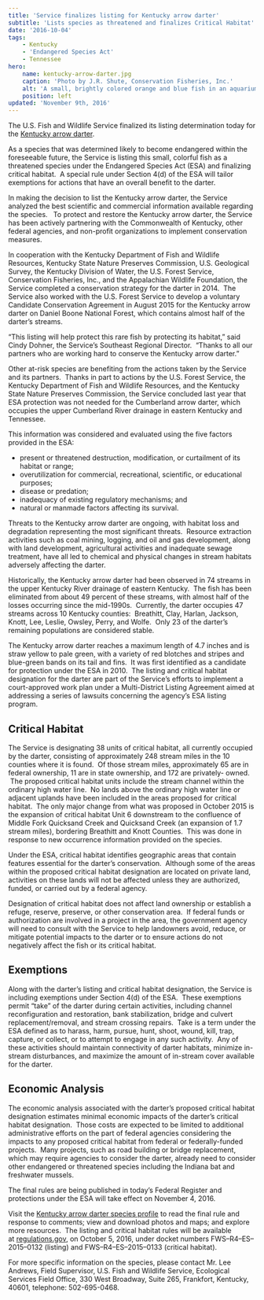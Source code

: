 ```yaml
---
title: 'Service finalizes listing for Kentucky arrow darter'
subtitle: 'Lists species as threatened and finalizes Critical Habitat'
date: '2016-10-04'
tags:
    - Kentucky
    - 'Endangered Species Act'
    - Tennessee
hero:
    name: kentucky-arrow-darter.jpg
    caption: 'Photo by J.R. Shute, Conservation Fisheries, Inc.'
    alt: 'A small, brightly colored orange and blue fish in an aquarium.'
    position: left
updated: 'November 9th, 2016'
---
```

The U.S. Fish and Wildlife Service finalized its listing determination today for the [Kentucky arrow darter](https://fws.gov/southeast/wildlife/fish/kentucky-arrow-darter).  

As a species that was determined likely to become endangered within the foreseeable future, the Service is listing this small, colorful fish as a threatened species under the Endangered Species Act (ESA) and finalizing critical habitat.  A special rule under Section 4(d) of the ESA will tailor exemptions for actions that have an overall benefit to the darter.  

In making the decision to list the Kentucky arrow darter, the Service analyzed the best scientific and commercial information available regarding the species.   To protect and restore the Kentucky arrow darter, the Service has been actively partnering with the Commonwealth of Kentucky, other federal agencies, and non-profit organizations to implement conservation measures.  

In cooperation with the Kentucky Department of Fish and Wildlife Resources, Kentucky State Nature Preserves Commission, U.S. Geological Survey, the Kentucky Division of Water, the U.S. Forest Service, Conservation Fisheries, Inc., and the Appalachian Wildlife Foundation, the Service completed a conservation strategy for the darter in 2014\.  The Service also worked with the U.S. Forest Service to develop a voluntary Candidate Conservation Agreement in August 2015 for the Kentucky arrow darter on Daniel Boone National Forest, which contains almost half of the darter’s streams.

“This listing will help protect this rare fish by protecting its habitat,” said Cindy Dohner, the Service’s Southeast Regional Director.  “Thanks to all our partners who are working hard to conserve the Kentucky arrow darter.”

Other at-risk species are benefiting from the actions taken by the Service and its partners.  Thanks in part to actions by the U.S. Forest Service, the Kentucky Department of Fish and Wildlife Resources, and the Kentucky State Nature Preserves Commission, the Service concluded last year that ESA protection was not needed for the Cumberland arrow darter, which occupies the upper Cumberland River drainage in eastern Kentucky and Tennessee.

This information was considered and evaluated using the five factors provided in the ESA:  

*   present or threatened destruction, modification, or curtailment of its habitat or range;
*   overutilization for commercial, recreational, scientific, or educational purposes;
*   disease or predation;
*   inadequacy of existing regulatory mechanisms; and
*   natural or manmade factors affecting its survival.  

Threats to the Kentucky arrow darter are ongoing, with habitat loss and degradation representing the most significant threats.  Resource extraction activities such as coal mining, logging, and oil and gas development, along with land development, agricultural activities and inadequate sewage treatment, have all led to chemical and physical changes in stream habitats adversely affecting the darter.

Historically, the Kentucky arrow darter had been observed in 74 streams in the upper Kentucky River drainage of eastern Kentucky.  The fish has been eliminated from about 49 percent of these streams, with almost half of the losses occurring since the mid-1990s.  Currently, the darter occupies 47 streams across 10 Kentucky counties:  Breathitt, Clay, Harlan, Jackson, Knott, Lee, Leslie, Owsley, Perry, and Wolfe.  Only 23 of the darter’s remaining populations are considered stable.

The Kentucky arrow darter reaches a maximum length of 4.7 inches and is straw yellow to pale green, with a variety of red blotches and stripes and blue-green bands on its tail and fins.  It was first identified as a candidate for protection under the ESA in 2010\.  The listing and critical habitat designation for the darter are part of the Service’s efforts to implement a court-approved work plan under a Multi-District Listing Agreement aimed at addressing a series of lawsuits concerning the agency’s ESA listing program.

## Critical Habitat

The Service is designating 38 units of critical habitat, all currently occupied by the darter, consisting of approximately 248 stream miles in the 10 counties where it is found.  Of those stream miles, approximately 65 are in federal ownership, 11 are in state ownership, and 172 are privately- owned.  The proposed critical habitat units include the stream channel within the ordinary high water line.  No lands above the ordinary high water line or adjacent uplands have been included in the areas proposed for critical habitat.  The only major change from what was proposed in October 2015 is the expansion of critical habitat Unit 6 downstream to the confluence of Middle Fork Quicksand Creek and Quicksand Creek (an expansion of 1.7 stream miles), bordering Breathitt and Knott Counties.  This was done in response to new occurrence information provided on the species.

Under the ESA, critical habitat identifies geographic areas that contain features essential for the darter’s conservation.  Although some of the areas within the proposed critical habitat designation are located on private land, activities on these lands will not be affected unless they are authorized, funded, or carried out by a federal agency.  

Designation of critical habitat does not affect land ownership or establish a refuge, reserve, preserve, or other conservation area.  If federal funds or authorization are involved in a project in the area, the government agency will need to consult with the Service to help landowners avoid, reduce, or mitigate potential impacts to the darter or to ensure actions do not negatively affect the fish or its critical habitat.

## Exemptions

Along with the darter’s listing and critical habitat designation, the Service is including exemptions under Section 4(d) of the ESA.  These exemptions permit “take” of the darter during certain activities, including channel reconfiguration and restoration, bank stabilization, bridge and culvert replacement/removal, and stream crossing repairs.  Take is a term under the ESA defined as to harass, harm, pursue, hunt, shoot, wound, kill, trap, capture, or collect, or to attempt to engage in any such activity.  Any of these activities should maintain connectivity of darter habitats, minimize in-stream disturbances, and maximize the amount of in-stream cover available for the darter.  

## Economic Analysis

The economic analysis associated with the darter’s proposed critical habitat designation estimates minimal economic impacts of the darter’s critical habitat designation.  Those costs are expected to be limited to additional administrative efforts on the part of federal agencies considering the impacts to any proposed critical habitat from federal or federally-funded projects.  Many projects, such as road building or bridge replacement, which may require agencies to consider the darter, already need to consider other endangered or threatened species including the Indiana bat and freshwater mussels.

The final rules are being published in today’s Federal Register and protections under the ESA will take effect on November 4, 2016.

Visit the [Kentucky arrow darter species profile](https://www.fws.gov/southeast/wildlife/fish/kentucky-arrow-darter) to read the final rule and response to comments; view and download photos and maps; and explore more resources.  The listing and critical habitat rules will be available at [regulations.gov](https://www.regulations.gov), on October 5, 2016, under docket numbers FWS–R4–ES–2015–0132 (listing) and FWS–R4–ES–2015–0133 (critical habitat).

For more specific information on the species, please contact Mr. Lee Andrews, Field Supervisor, U.S. Fish and Wildlife Service, Ecological Services Field Office, 330 West Broadway, Suite 265, Frankfort, Kentucky, 40601, telephone: 502-695-0468.
